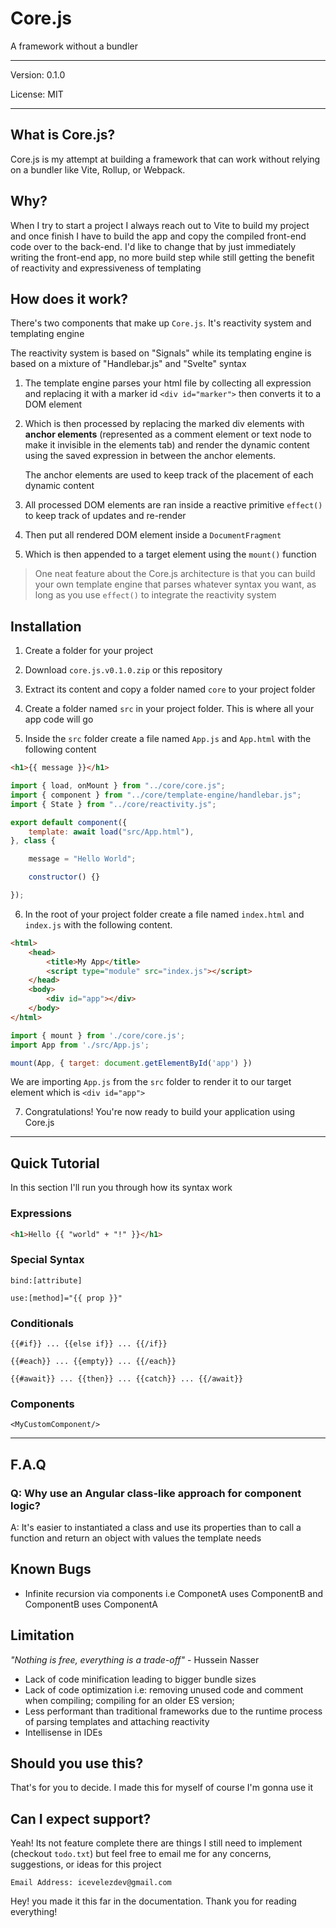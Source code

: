 # Core.js

A framework without a bundler

---

Version: 0.1.0

License: MIT

---

## What is Core.js?

Core.js is my attempt at building a framework that can work without relying on a bundler like Vite, Rollup, or Webpack.

## Why?

When I try to start a project I always reach out to Vite to build my project and once finish I have to build the app and copy the compiled front-end code over to the back-end. I'd like to change that by just immediately writing the front-end app, no more build step while still getting the benefit of reactivity and expressiveness of templating

## How does it work?

There's two components that make up `Core.js`. It's reactivity system and templating engine

The reactivity system is based on "Signals" while its templating engine is based on a mixture of "Handlebar.js" and "Svelte" syntax

1. The template engine parses your html file by collecting all expression and replacing it with a marker id `<div id="marker">`  then converts it to a DOM element
2. Which is then processed by replacing the marked div elements with **anchor elements** (represented as a comment element or text node to make it invisible in the elements tab) and render the dynamic content using the saved expression in between the anchor elements.

    The anchor elements are used to keep track of the placement of each dynamic content

3. All processed DOM elements are ran inside a reactive primitive `effect()` to keep track of updates and re-render
4. Then put all rendered DOM element inside a `DocumentFragment`
5. Which is then appended to a target element using the `mount()` function

> One neat feature about the Core.js architecture is that you can build your own template engine that parses whatever syntax you want, as long as you use `effect()` to integrate the reactivity system

## Installation

1. Create a folder for your project

2. Download `core.js.v0.1.0.zip` or this repository

3. Extract its content and copy a folder named `core` to your project folder

4. Create a folder named `src` in your project folder. This is where all your app code will go

5. Inside the `src` folder create a file named `App.js` and `App.html` with the following content
```html
<h1>{{ message }}</h1>
```

```js
import { load, onMount } from "../core/core.js";
import { component } from "../core/template-engine/handlebar.js";
import { State } from "../core/reactivity.js";

export default component({
    template: await load("src/App.html"),
}, class {

    message = "Hello World";

    constructor() {}

});
```

6. In the root of your project folder create a file named `index.html` and `index.js` with the following content.

```html
<html>
    <head>
        <title>My App</title>
        <script type="module" src="index.js"></script>
    </head>
    <body>
        <div id="app"></div>
    </body>
</html>
```
```js
import { mount } from './core/core.js';
import App from './src/App.js';

mount(App, { target: document.getElementById('app') })
```
We are importing `App.js` from the `src` folder to render it to our target element which is `<div id="app">`

7. Congratulations! You're now ready to build your application using Core.js

---

## Quick Tutorial

In this section I'll run you through how its syntax work

### Expressions

```html
<h1>Hello {{ "world" + "!" }}</h1>
```

### Special Syntax

`bind:[attribute]`

`use:[method]="{{ prop }}"`

### Conditionals

`{{#if}} ... {{else if}} ... {{/if}}`

`{{#each}} ... {{empty}} ... {{/each}}`

`{{#await}} ... {{then}} ... {{catch}} ... {{/await}}`

### Components

`<MyCustomComponent/>`

---

## F.A.Q

### Q: Why use an Angular class-like approach for component logic?

A: It's easier to instantiated a class and use its properties than to call a function and return an object with values the template needs

## Known Bugs

- Infinite recursion via components i.e ComponetA uses ComponentB and ComponentB uses ComponentA

## Limitation

*"Nothing is free, everything is a trade-off"* - Hussein Nasser

- Lack of code minification leading to bigger bundle sizes
- Lack of code optimization i.e: removing unused code and comment when compiling; compiling for an older ES version;
- Less performant than traditional frameworks due to the runtime process of parsing templates and attaching reactivity
- Intellisense in IDEs

## Should you use this?

That's for you to decide. I made this for myself of course I'm gonna use it

## Can I expect support?

Yeah! Its not feature complete there are things I still need to implement (checkout `todo.txt`) but feel free to email me for any concerns, suggestions, or ideas for this project

```
Email Address: icevelezdev@gmail.com
```

Hey! you made it this far in the documentation. Thank you for reading everything!
